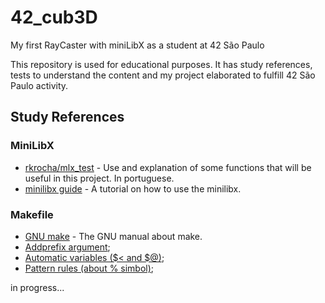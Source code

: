 # 42_cub3D
My first RayCaster with miniLibX as a student at 42 São Paulo

This repository is used for educational purposes. It has study references, tests to understand the content and my project elaborated to fulfill 42 São Paulo activity.

## Study References

### MiniLibX
 * [rkrocha/mlx_test](https://github.com/rkrocha/mlx_test) - Use and explanation of some functions that will be useful in this project. In portuguese.
 * [minilibx guide](https://harm-smits.github.io/42docs/libs/minilibx.html) - A tutorial on how to use the minilibx.

### Makefile
* [GNU make](http://www.gnu.org/software/make/manual/html_node/index.html#toc-Overview-of-make) - The GNU manual about make.
* [Addprefix argument](http://www.gnu.org/software/make/manual/html_node/File-Name-Functions.html#index-file-name-prefix_002c-adding);
* [Automatic variables ($< and $@)](http://www.gnu.org/software/make/manual/html_node/Automatic-Variables.html#Automatic-Variables);
* [Pattern rules (about % simbol)](http://www.gnu.org/software/make/manual/html_node/Pattern-Match.html#Pattern-Match);




in progress...
